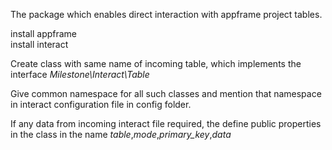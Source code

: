 The package which enables direct interaction with appframe project tables.

install appframe<br>
install interact<br>

Create class with same name of incoming table, which implements the interface _Milestone\Interact\Table_

Give common namespace for all such classes and mention that namespace in interact configuration file in config folder.

If any data from incoming interact file required, the define public properties in the class in the name _table_,_mode_,_primary_key_,_data_
